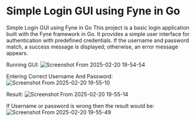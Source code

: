 # Simple Login GUI using Fyne in Go
Simple Login GUI using Fyne in Go  This project is a basic login application built with the Fyne framework in Go. It provides a simple user interface for authentication with predefined credentials. If the username and password match, a success message is displayed; otherwise, an error message appears.

Running GUI:
![Screenshot From 2025-02-20 19-54-54](https://github.com/user-attachments/assets/71fd3d32-fcc0-4eff-9f91-dbd2dc328fc2)

Entering Correct Username And Password:
![Screenshot From 2025-02-20 19-55-10](https://github.com/user-attachments/assets/114691bf-47fe-4388-95bc-b9a44f270a63)

Result:
![Screenshot From 2025-02-20 19-55-14](https://github.com/user-attachments/assets/b0b739be-c0de-426e-bb17-bf200891553d)

If Username or password is wrong then the result would be:
![Screenshot From 2025-02-20 19-55-49](https://github.com/user-attachments/assets/419c951a-6e42-49d6-86db-f2e03520cc54)

